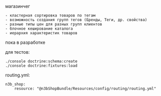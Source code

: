 магазинчег

    - кластерная сортировка товаров по тегам
    - возможность создания групп тегов (Бренды, Теги, др. свойства)
    - разные типы цен для разных групп клиентов
    - блочное кеширование каталога
    - иерархия характеристик товаров

пока в разработке

для тестов:

    ./console doctrine:schema:create
    ./console doctrine:fixtures:load

routing.yml:

    n3b_shop:
        resource: "@n3bShopBundle/Resources/config/routing/routing.yml"
